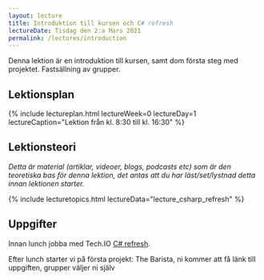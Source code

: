 ```yaml
---
layout: lecture
title: Introduktion till kursen och C# refresh
lectureDate: Tisdag den 2:a Mars 2021
permalink: /lectures/introduction
---
```



Denna lektion är en introduktion till kursen, samt dom första steg med projektet. Fastsällning av grupper.

## Lektionsplan

{% include lectureplan.html lectureWeek=0 lectureDay=1 lectureCaption="Lektion från kl. 8:30 till kl. 16:30" %}

## Lektionsteori
*Detta är material (artiklar, videoer, blogs, podcasts etc) som är den teoretiska bas för denna lektion, det antas att du har läst/set/lystnad detta innan lektionen starter.*

{% include lecturetopics.html lectureData="lecture_csharp_refresh" %}

## Uppgifter

Innan lunch jobba med Tech.IO [C# refresh](https://tech.io/playgrounds/52999/c-refresh/welcome).

Efter lunch starter vi på första projekt: The Barista, ni kommer att få länk till uppgiften, grupper väljer ni själv